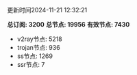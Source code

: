 更新时间2024-11-21 12:32:21

**总订阅: 3200**
**总节点: 19956**
**有效节点: 7430**
- v2ray节点: 5218
- trojan节点: 936
- ss节点: 1269
- ssr节点: 7
